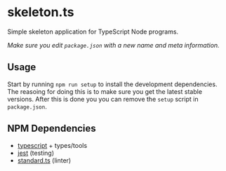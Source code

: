 # skeleton.ts

Simple skeleton application for TypeScript Node programs.

*Make sure you edit `package.json` with a new name and meta information.*

## Usage

Start by running `npm run setup` to install the development dependencies.
The reasoing for doing this is to make sure you get the latest stable versions.
After this is done you you can remove the `setup` script in `package.json`.

## NPM Dependencies

* [typescript](https://www.typescriptlang.org/) + types/tools
* [jest](https://jestjs.io/) (testing)
* [standard.ts](https://github.com/standard/ts-standard) (linter)

